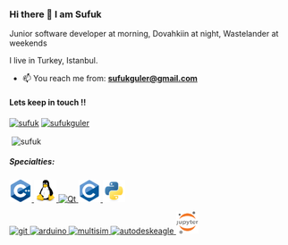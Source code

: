### Hi there 👋 I am Sufuk

Junior software developer at morning, Dovahkiin at night, Wastelander at weekends 

I live in Turkey, Istanbul.

- 📫 You reach me from: **sufukguler@gmail.com**

#### Lets keep in touch !! 
<a href="https://linkedin.com/in/sufuk" target="blank"><img align="center" src="https://cdn.jsdelivr.net/npm/simple-icons@3.0.1/icons/linkedin.svg" alt="sufuk" height="30" width="40" /></a>
<a href="https://instagram.com/sufukguler" target="blank"><img align="center" src="https://cdn.jsdelivr.net/npm/simple-icons@3.0.1/icons/instagram.svg" alt="sufukguler" height="30" width="40" /></a>

</p>

<p>&nbsp;<img align="center" src="https://github-readme-stats.vercel.app/api?username=sufuk&count_private=true&show_icons=true&theme=radical&locale=en") alt="sufuk" /></p>


##### Specialties:

</a> <a href="https://www.w3schools.com/cpp/" target="_blank"> <img src="https://raw.githubusercontent.com/devicons/devicon/master/icons/cplusplus/cplusplus-original.svg" alt="cplusplus" width="40" height="40"/>
</a> <a href="https://www.linux.org/" target="_blank"> <img src="https://raw.githubusercontent.com/devicons/devicon/master/icons/linux/linux-original.svg" alt="linux" width="40" height="40"/>
</a> <a href="https://www.qt.io/" target="_blank"> <img src="https://avatars.githubusercontent.com/u/159455?s=200&v=4" alt="Qt" width="40" height="40"/>
</a> <a href="https://www.cprogramming.com/" target="_blank"> <img src="https://raw.githubusercontent.com/devicons/devicon/master/icons/c/c-original.svg" alt="c" width="40" height="40"/>
</a> <a href="https://www.python.org" target="_blank"> <img src="https://raw.githubusercontent.com/devicons/devicon/master/icons/python/python-original.svg" alt="python" width="40" height="40"/>
  
</a><a href="https://git-scm.com/" target="_blank"> <img src="https://www.vectorlogo.zone/logos/git-scm/git-scm-icon.svg" alt="git" width="40" height="40"/>
</a><a href="https://www.arduino.cc/" target="_blank"> <img src="https://cdn.worldvectorlogo.com/logos/arduino-1.svg" alt="arduino" width="40" height="40"/>
</a><a href="https://www.ni.com/en-tr/shop/electronic-test-instrumentation/application-software-for-electronic-test-and-instrumentation-category/what-is-multisim.html" target="_blank"> <img src="https://ni.scene7.com/is/image/ni/Multisim_BG?$ni-icon-pm$" alt="multisim" width="40" height="40"/>
</a> <a href="https://www.autodesk.com/products/eagle/overview?plc=F360&term=1-YEAR&support=ADVANCED&quantity=1" target="_blank"> <img src="https://defkey.com/content/images/program/eagle-9.5.2-2020-01-10_01-00-40-icon-resized.png" alt="autodeskeagle" width="40" height="40"/>
</a> <a href="https://www.autodesk.com/products/eagle/overview?plc=F360&term=1-YEAR&support=ADVANCED&quantity=1" target="_blank"> <img src="https://github.com/devicons/devicon/blob/master/icons/jupyter/jupyter-original-wordmark.svg" alt="autodeskeagle" width="40" height="40"/>
  
